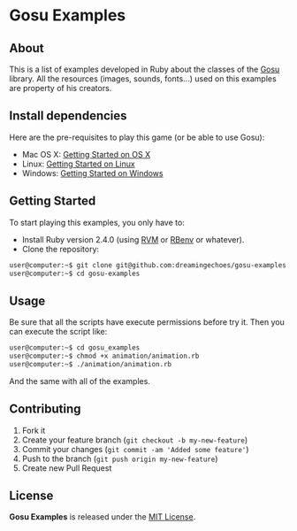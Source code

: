 # Gosu Examples

## About

This is a list of examples developed in Ruby about the classes of the [Gosu](https://www.libgosu.org/) library. All the resources (images, sounds, fonts...) used on this examples are property of his creators.

## Install dependencies

Here are the pre-requisites to play this game (or be able to use Gosu):

* Mac OS X: [Getting Started on OS X](https://github.com/gosu/gosu/wiki/Getting-Started-on-OS-X#prerequisites)
* Linux: [Getting Started on Linux](https://github.com/gosu/gosu/wiki/Getting-Started-on-Linux#getting-started-on-linux)
* Windows: [Getting Started on Windows](https://github.com/gosu/gosu/wiki/Getting-Started-on-Windows#getting-started-on-windows)

## Getting Started

To start playing this examples, you only have to:

* Install Ruby version 2.4.0 (using [RVM](https://github.com/rvm/rvm) or [RBenv](https://github.com/sstephenson/rbenv) or whatever).
* Clone the repository:

```sh
user@computer:~$ git clone git@github.com:dreamingechoes/gosu-examples.git
user@computer:~$ cd gosu-examples
```

## Usage

Be sure that all the scripts have execute permissions before try it. Then you can execute the script like:

```sh
user@computer:~$ cd gosu_examples
user@computer:~$ chmod +x animation/animation.rb
user@computer:~$ ./animation/animation.rb
```

And the same with all of the examples.

## Contributing

1. Fork it
2. Create your feature branch (`git checkout -b my-new-feature`)
3. Commit your changes (`git commit -am 'Added some feature'`)
4. Push to the branch (`git push origin my-new-feature`)
5. Create new Pull Request

## License

**Gosu Examples** is released under the [MIT License](http://www.opensource.org/licenses/MIT).
